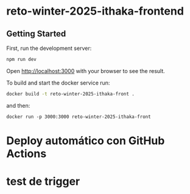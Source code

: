 # reto-winter-2025-ithaka-frontend

## Getting Started

First, run the development server:

```bash
npm run dev
```

Open [http://localhost:3000](http://localhost:3000) with your browser to see the result.

To build and start the docker service run:  

```bash
docker build -t reto-winter-2025-ithaka-front .
```  
and then:  
```
docker run -p 3000:3000 reto-winter-2025-ithaka-front
```
# Deploy automático con GitHub Actions
# test de trigger
